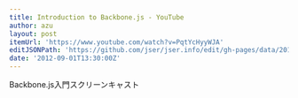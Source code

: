 ```yaml
---
title: Introduction to Backbone.js - YouTube
author: azu
layout: post
itemUrl: 'https://www.youtube.com/watch?v=PqtYcHyyWJA'
editJSONPath: 'https://github.com/jser/jser.info/edit/gh-pages/data/2012/09/index.json'
date: '2012-09-01T13:30:00Z'
---
```

Backbone.js入門スクリーンキャスト
